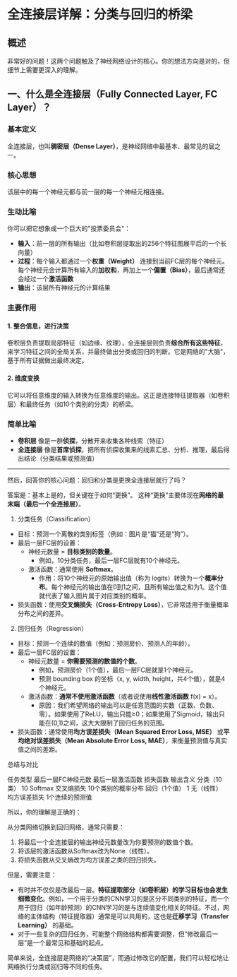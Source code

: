 # 全连接层详解：分类与回归的桥梁

## 概述

非常好的问题！这两个问题触及了神经网络设计的核心。你的想法方向是对的，但细节上需要更深入的理解。

## 一、什么是全连接层（Fully Connected Layer, FC Layer）？

### 基本定义

全连接层，也叫**稠密层（Dense Layer）**，是神经网络中最基本、最常见的层之一。

### 核心思想
该层中的每一个神经元都与前一层的每一个神经元相连接。

### 生动比喻

你可以把它想象成一个巨大的"投票委员会"：
- **输入**：前一层的所有输出（比如卷积层提取出的256个特征图展平后的一个长向量）
- **过程**：每个输入都通过一个**权重（Weight）** 连接到当前FC层的每个神经元。每个神经元会计算所有输入的**加权和**，再加上一个**偏置（Bias）**，最后通常还会经过一个**激活函数**
- **输出**：该层所有神经元的计算结果

### 主要作用

#### 1. 整合信息，进行决策
卷积层负责提取局部特征（如边缘、纹理），全连接层则负责**综合所有这些特征**，来学习特征之间的全局关系，并最终做出分类或回归的判断。它是网络的"大脑"，基于所有证据做出最终决定。

#### 2. 维度变换
它可以将任意维度的输入转换为任意维度的输出。这正是连接特征提取器（如卷积层）和最终任务（如10个类别的分类）的桥梁。

### 简单比喻
- **卷积层** 像是一群**侦探**，分散开来收集各种线索（特征）
- **全连接层** 像是**首席侦探**，把所有侦探收集来的线索汇总、分析、推理，最后得出结论（分类结果或预测值）
  

---

然后，回答你的核心问题：回归和分类是更换全连接层就行了吗？

答案是：基本上是的，但关键在于如何“更换”。 这种“更换”主要体现在**网络的最末端（最后一个全连接层）**。

1. 分类任务（Classification）

- 目标：预测一个离散的类别标签（例如：图片是“猫”还是“狗”）。
- 最后一层FC层的设置：
  - 神经元数量 = **目标类别的数量**。
    - 例如，10分类任务，最后一层FC层就有10个神经元。
  - 激活函数：通常使用 **Softmax**。
    - 作用：将10个神经元的原始输出值（称为 logits）转换为一个**概率分布**。每个神经元的输出值在0到1之间，且所有输出值之和为1。这个值就代表了输入图片属于对应类别的概率。
- 损失函数：使用**交叉熵损失（Cross-Entropy Loss）**，它非常适用于衡量概率分布之间的差异。
  
2. 回归任务（Regression）

- 目标：预测一个连续的数值（例如：预测房价、预测人的年龄）。
- 最后一层FC层的设置：
  - 神经元数量 = **你需要预测的数值的个数**。
    - 例如，预测房价（1个值），最后一层FC层就是1个神经元。
    - 预测 bounding box 的坐标（x, y, width, height，共4个值），就是4个神经元。
  - 激活函数：**通常不使用激活函数**（或者说使用**线性激活函数** f(x) = x）。
    - 原因：我们希望网络的输出可以是任意范围的实数（正数、负数、零）。如果使用了ReLU，输出只能≥0；如果使用了Sigmoid，输出只能在(0,1)之间，这大大限制了回归任务的范围。
- 损失函数：通常使用**均方误差损失（Mean Squared Error Loss, MSE）** 或**平均绝对误差损失（Mean Absolute Error Loss, MAE）**，来衡量预测值与真实值之间的差距。
  
总结与对比

任务类型
最后一层FC神经元数
最后一层激活函数
损失函数
输出含义
分类（10类）
10
Softmax
交叉熵损失
10个类别的概率分布
回归（1个值）
1
无（线性）
均方误差损失
1个连续的预测值

所以，你的理解是正确的：

从分类网络切换到回归网络，通常只需要：
1. 将最后一个全连接层的输出神经元数量改为你要预测的数值个数。
2. 将该层的激活函数从Softmax改为None（线性）。
3. 将损失函数从交叉熵改为均方误差之类的回归损失。
  
但是，需要注意：
- 有时并不仅仅是改最后一层。**特征提取部分（如卷积层）的学习目标也会发生细微变化**。例如，一个用于分类的CNN学习的是区分不同类别的特征，而一个用于回归（如年龄预测）的CNN学习的是与连续值变化相关的特征。不过，网络的主体结构（特征提取器）通常是可以共用的，这也是**迁移学习（Transfer Learning）** 的基础。
- 对于一些复杂的回归任务，可能整个网络结构都需要调整，但“修改最后一层”是一个最常见和基础的起点。
  
简单来说，全连接层是网络的“决策层”，而通过修改它的配置，我们可以轻松地让网络执行分类或回归等不同的任务。
